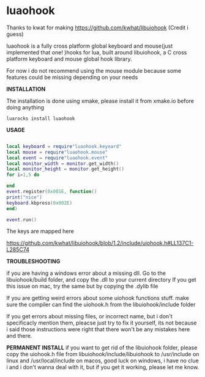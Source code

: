 # luaohook

Thanks to kwat for making https://github.com/kwhat/libuiohook (Credit i guess)

luaohook is a fully cross platform global keyboard and mouse(just implemented that one! )hooks for lua, built around libuiohook, a C cross platform keyboard and mouse global hook library.

For now i do not recommend using the mouse module because some features could be missing depending on your needs

**INSTALLATION**

The installation is done using xmake, please install it from xmake.io before doing anything

```
luarocks install luaohook
```
**USAGE**

```lua

local keyboard = require"luaohook.keyoard"
local mouse = require"luaohook.mouse"
local event = require"luaohook.event"
local monitor_width = monitor.get_width()
local monitor_height = monitor.get_height()
for i=1,5 do

end
event.register(0x001E, function()
print("nice")
keyboard.kbpress(0x002E)
end)

event.run()
```

The keys are mapped here

https://github.com/kwhat/libuiohook/blob/1.2/include/uiohook.h#LL137C1-L285C74


**TROUBLESHOOTING**

if you are having a windows error about a missing dll.
Go to the libuiohook/build folder, and copy the .dll to your current directory
If you get this issue on mac, try the same but by copying the .dylib file

If you are getting weird errors about some uiohook functions stuff. 
make sure the compiler can find the uiohook.h from the libuiohook/include folder

If you get errors about missing files, or incorrect name, but i don't specificacly mention them, pleacse just try to fix it yourself, its not because i said those instructions were right that there won't be any mistakes here and there.

**PERMANENT INSTALL**
if you want to get rid of the libuiohook folder, please copy the uiohook.h file from libuiohook/include/libuiohook to /usr/include on linux and /usr/local/include on macos, good luck on windows, i have no clue i and i don't wanna deal with it, but if you get it working, please let me know.
